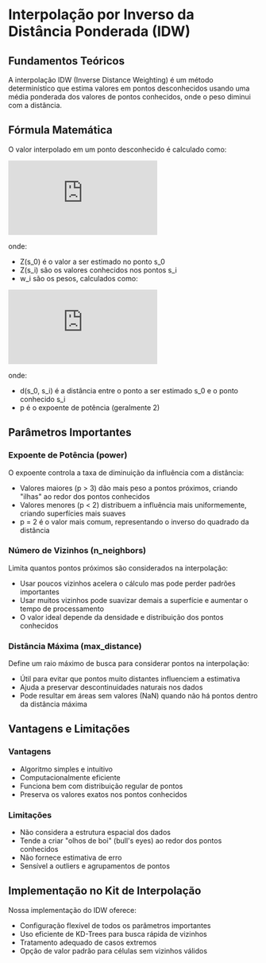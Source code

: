 # Interpolação por Inverso da Distância Ponderada (IDW)

## Fundamentos Teóricos

A interpolação IDW (Inverse Distance Weighting) é um método determinístico que estima valores em pontos desconhecidos usando uma média ponderada dos valores de pontos conhecidos, onde o peso diminui com a distância.

## Fórmula Matemática

O valor interpolado em um ponto desconhecido é calculado como:

![Fórmula IDW Principal](https://latex.codecogs.com/png.latex?Z%28s_0%29%20%3D%20%5Cfrac%7B%5Csum_%7Bi%3D1%7D%5E%7Bn%7D%20w_i%20Z%28s_i%29%7D%7B%5Csum_%7Bi%3D1%7D%5E%7Bn%7D%20w_i%7D )

onde:
- Z(s_0) é o valor a ser estimado no ponto s_0
- Z(s_i) são os valores conhecidos nos pontos s_i
- w_i são os pesos, calculados como:

![Fórmula dos Pesos](https://latex.codecogs.com/png.latex?w_i%20%3D%20%5Cfrac%7B1%7D%7Bd%28s_0%2C%20s_i%29%5Ep%7D )

onde:
- d(s_0, s_i) é a distância entre o ponto a ser estimado s_0 e o ponto conhecido s_i
- p é o expoente de potência (geralmente 2)

## Parâmetros Importantes

### Expoente de Potência (power)

O expoente controla a taxa de diminuição da influência com a distância:
- Valores maiores (p > 3) dão mais peso a pontos próximos, criando "ilhas" ao redor dos pontos conhecidos
- Valores menores (p < 2) distribuem a influência mais uniformemente, criando superfícies mais suaves
- p = 2 é o valor mais comum, representando o inverso do quadrado da distância

### Número de Vizinhos (n_neighbors)

Limita quantos pontos próximos são considerados na interpolação:
- Usar poucos vizinhos acelera o cálculo mas pode perder padrões importantes
- Usar muitos vizinhos pode suavizar demais a superfície e aumentar o tempo de processamento
- O valor ideal depende da densidade e distribuição dos pontos conhecidos

### Distância Máxima (max_distance)

Define um raio máximo de busca para considerar pontos na interpolação:
- Útil para evitar que pontos muito distantes influenciem a estimativa
- Ajuda a preservar descontinuidades naturais nos dados
- Pode resultar em áreas sem valores (NaN) quando não há pontos dentro da distância máxima

## Vantagens e Limitações

### Vantagens
- Algoritmo simples e intuitivo
- Computacionalmente eficiente
- Funciona bem com distribuição regular de pontos
- Preserva os valores exatos nos pontos conhecidos

### Limitações
- Não considera a estrutura espacial dos dados
- Tende a criar "olhos de boi" (bull's eyes) ao redor dos pontos conhecidos
- Não fornece estimativa de erro
- Sensível a outliers e agrupamentos de pontos

## Implementação no Kit de Interpolação

Nossa implementação do IDW oferece:
- Configuração flexível de todos os parâmetros importantes
- Uso eficiente de KD-Trees para busca rápida de vizinhos
- Tratamento adequado de casos extremos
- Opção de valor padrão para células sem vizinhos válidos

